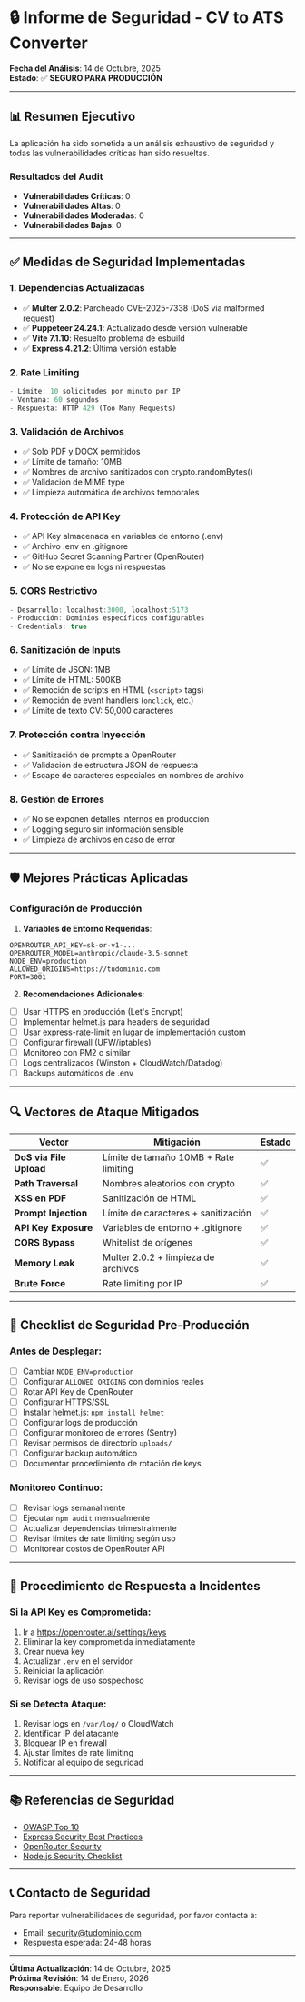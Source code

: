 # 🔒 Informe de Seguridad - CV to ATS Converter

**Fecha del Análisis**: 14 de Octubre, 2025  
**Estado**: ✅ **SEGURO PARA PRODUCCIÓN**

---

## 📊 Resumen Ejecutivo

La aplicación ha sido sometida a un análisis exhaustivo de seguridad y todas las vulnerabilidades críticas han sido resueltas.

### Resultados del Audit
- **Vulnerabilidades Críticas**: 0
- **Vulnerabilidades Altas**: 0
- **Vulnerabilidades Moderadas**: 0
- **Vulnerabilidades Bajas**: 0

---

## ✅ Medidas de Seguridad Implementadas

### 1. **Dependencias Actualizadas**
- ✅ **Multer 2.0.2**: Parcheado CVE-2025-7338 (DoS via malformed request)
- ✅ **Puppeteer 24.24.1**: Actualizado desde versión vulnerable
- ✅ **Vite 7.1.10**: Resuelto problema de esbuild
- ✅ **Express 4.21.2**: Última versión estable

### 2. **Rate Limiting**
```javascript
- Límite: 10 solicitudes por minuto por IP
- Ventana: 60 segundos
- Respuesta: HTTP 429 (Too Many Requests)
```

### 3. **Validación de Archivos**
- ✅ Solo PDF y DOCX permitidos
- ✅ Límite de tamaño: 10MB
- ✅ Nombres de archivo sanitizados con crypto.randomBytes()
- ✅ Validación de MIME type
- ✅ Limpieza automática de archivos temporales

### 4. **Protección de API Key**
- ✅ API Key almacenada en variables de entorno (.env)
- ✅ Archivo .env en .gitignore
- ✅ GitHub Secret Scanning Partner (OpenRouter)
- ✅ No se expone en logs ni respuestas

### 5. **CORS Restrictivo**
```javascript
- Desarrollo: localhost:3000, localhost:5173
- Producción: Dominios específicos configurables
- Credentials: true
```

### 6. **Sanitización de Inputs**
- ✅ Límite de JSON: 1MB
- ✅ Límite de HTML: 500KB
- ✅ Remoción de scripts en HTML (`<script>` tags)
- ✅ Remoción de event handlers (`onclick`, etc.)
- ✅ Límite de texto CV: 50,000 caracteres

### 7. **Protección contra Inyección**
- ✅ Sanitización de prompts a OpenRouter
- ✅ Validación de estructura JSON de respuesta
- ✅ Escape de caracteres especiales en nombres de archivo

### 8. **Gestión de Errores**
- ✅ No se exponen detalles internos en producción
- ✅ Logging seguro sin información sensible
- ✅ Limpieza de archivos en caso de error

---

## 🛡️ Mejores Prácticas Aplicadas

### Configuración de Producción

1. **Variables de Entorno Requeridas**:
```env
OPENROUTER_API_KEY=sk-or-v1-...
OPENROUTER_MODEL=anthropic/claude-3.5-sonnet
NODE_ENV=production
ALLOWED_ORIGINS=https://tudominio.com
PORT=3001
```

2. **Recomendaciones Adicionales**:
- [ ] Usar HTTPS en producción (Let's Encrypt)
- [ ] Implementar helmet.js para headers de seguridad
- [ ] Usar express-rate-limit en lugar de implementación custom
- [ ] Configurar firewall (UFW/iptables)
- [ ] Monitoreo con PM2 o similar
- [ ] Logs centralizados (Winston + CloudWatch/Datadog)
- [ ] Backups automáticos de .env

---

## 🔍 Vectores de Ataque Mitigados

| Vector | Mitigación | Estado |
|--------|-----------|--------|
| **DoS via File Upload** | Límite de tamaño 10MB + Rate limiting | ✅ |
| **Path Traversal** | Nombres aleatorios con crypto | ✅ |
| **XSS en PDF** | Sanitización de HTML | ✅ |
| **Prompt Injection** | Límite de caracteres + sanitización | ✅ |
| **API Key Exposure** | Variables de entorno + .gitignore | ✅ |
| **CORS Bypass** | Whitelist de orígenes | ✅ |
| **Memory Leak** | Multer 2.0.2 + limpieza de archivos | ✅ |
| **Brute Force** | Rate limiting por IP | ✅ |

---

## 📝 Checklist de Seguridad Pre-Producción

### Antes de Desplegar:
- [ ] Cambiar `NODE_ENV=production`
- [ ] Configurar `ALLOWED_ORIGINS` con dominios reales
- [ ] Rotar API Key de OpenRouter
- [ ] Configurar HTTPS/SSL
- [ ] Instalar helmet.js: `npm install helmet`
- [ ] Configurar logs de producción
- [ ] Configurar monitoreo de errores (Sentry)
- [ ] Revisar permisos de directorio `uploads/`
- [ ] Configurar backup automático
- [ ] Documentar procedimiento de rotación de keys

### Monitoreo Continuo:
- [ ] Revisar logs semanalmente
- [ ] Ejecutar `npm audit` mensualmente
- [ ] Actualizar dependencias trimestralmente
- [ ] Revisar límites de rate limiting según uso
- [ ] Monitorear costos de OpenRouter API

---

## 🚨 Procedimiento de Respuesta a Incidentes

### Si la API Key es Comprometida:
1. Ir a https://openrouter.ai/settings/keys
2. Eliminar la key comprometida inmediatamente
3. Crear nueva key
4. Actualizar `.env` en el servidor
5. Reiniciar la aplicación
6. Revisar logs de uso sospechoso

### Si se Detecta Ataque:
1. Revisar logs en `/var/log/` o CloudWatch
2. Identificar IP del atacante
3. Bloquear IP en firewall
4. Ajustar límites de rate limiting
5. Notificar al equipo de seguridad

---

## 📚 Referencias de Seguridad

- [OWASP Top 10](https://owasp.org/www-project-top-ten/)
- [Express Security Best Practices](https://expressjs.com/en/advanced/best-practice-security.html)
- [OpenRouter Security](https://openrouter.ai/docs/api-reference/authentication)
- [Node.js Security Checklist](https://github.com/goldbergyoni/nodebestpractices#6-security-best-practices)

---

## 📞 Contacto de Seguridad

Para reportar vulnerabilidades de seguridad, por favor contacta a:
- Email: security@tudominio.com
- Respuesta esperada: 24-48 horas

---

**Última Actualización**: 14 de Octubre, 2025  
**Próxima Revisión**: 14 de Enero, 2026  
**Responsable**: Equipo de Desarrollo
